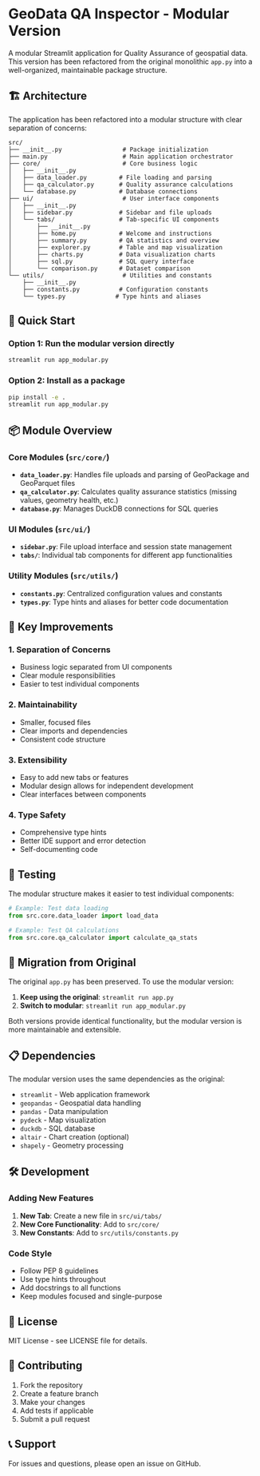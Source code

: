 # GeoData QA Inspector - Modular Version

A modular Streamlit application for Quality Assurance of geospatial data. This version has been refactored from the original monolithic `app.py` into a well-organized, maintainable package structure.

## 🏗️ Architecture

The application has been refactored into a modular structure with clear separation of concerns:

```
src/
├── __init__.py                 # Package initialization
├── main.py                     # Main application orchestrator
├── core/                       # Core business logic
│   ├── __init__.py
│   ├── data_loader.py         # File loading and parsing
│   ├── qa_calculator.py       # Quality assurance calculations
│   └── database.py            # Database connections
├── ui/                         # User interface components
│   ├── __init__.py
│   ├── sidebar.py             # Sidebar and file uploads
│   └── tabs/                  # Tab-specific UI components
│       ├── __init__.py
│       ├── home.py            # Welcome and instructions
│       ├── summary.py         # QA statistics and overview
│       ├── explorer.py        # Table and map visualization
│       ├── charts.py          # Data visualization charts
│       ├── sql.py             # SQL query interface
│       └── comparison.py      # Dataset comparison
└── utils/                      # Utilities and constants
    ├── __init__.py
    ├── constants.py           # Configuration constants
    └── types.py              # Type hints and aliases
```

## 🚀 Quick Start

### Option 1: Run the modular version directly

```bash
streamlit run app_modular.py
```

### Option 2: Install as a package

```bash
pip install -e .
streamlit run app_modular.py
```

## 📦 Module Overview

### Core Modules (`src/core/`)

- **`data_loader.py`**: Handles file uploads and parsing of GeoPackage and GeoParquet files
- **`qa_calculator.py`**: Calculates quality assurance statistics (missing values, geometry health, etc.)
- **`database.py`**: Manages DuckDB connections for SQL queries

### UI Modules (`src/ui/`)

- **`sidebar.py`**: File upload interface and session state management
- **`tabs/`**: Individual tab components for different app functionalities

### Utility Modules (`src/utils/`)

- **`constants.py`**: Centralized configuration values and constants
- **`types.py`**: Type hints and aliases for better code documentation

## 🔧 Key Improvements

### 1. **Separation of Concerns**
- Business logic separated from UI components
- Clear module responsibilities
- Easier to test individual components

### 2. **Maintainability**
- Smaller, focused files
- Clear imports and dependencies
- Consistent code structure

### 3. **Extensibility**
- Easy to add new tabs or features
- Modular design allows for independent development
- Clear interfaces between components

### 4. **Type Safety**
- Comprehensive type hints
- Better IDE support and error detection
- Self-documenting code

## 🧪 Testing

The modular structure makes it easier to test individual components:

```python
# Example: Test data loading
from src.core.data_loader import load_data

# Example: Test QA calculations
from src.core.qa_calculator import calculate_qa_stats
```

## 🔄 Migration from Original

The original `app.py` has been preserved. To use the modular version:

1. **Keep using the original**: `streamlit run app.py`
2. **Switch to modular**: `streamlit run app_modular.py`

Both versions provide identical functionality, but the modular version is more maintainable and extensible.

## 📋 Dependencies

The modular version uses the same dependencies as the original:

- `streamlit` - Web application framework
- `geopandas` - Geospatial data handling
- `pandas` - Data manipulation
- `pydeck` - Map visualization
- `duckdb` - SQL database
- `altair` - Chart creation (optional)
- `shapely` - Geometry processing

## 🛠️ Development

### Adding New Features

1. **New Tab**: Create a new file in `src/ui/tabs/`
2. **New Core Functionality**: Add to `src/core/`
3. **New Constants**: Add to `src/utils/constants.py`

### Code Style

- Follow PEP 8 guidelines
- Use type hints throughout
- Add docstrings to all functions
- Keep modules focused and single-purpose

## 📄 License

MIT License - see LICENSE file for details.

## 🤝 Contributing

1. Fork the repository
2. Create a feature branch
3. Make your changes
4. Add tests if applicable
5. Submit a pull request

## 📞 Support

For issues and questions, please open an issue on GitHub. 